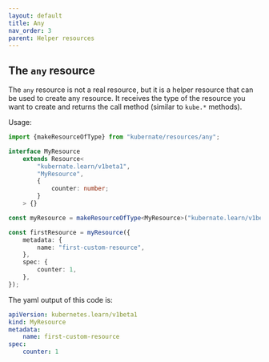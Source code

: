 ```yaml
---
layout: default
title: Any
nav_order: 3
parent: Helper resources
---
```


## The **`any`** resource

The `any` resource is not a real resource, but it is a helper resource that can be used to create any resource. It receives the type of the resource you want to create and returns the call method (similar to `kube.*` methods).

Usage:

```typescript
import {makeResourceOfType} from "kubernate/resources/any";

interface MyResource
    extends Resource<
        "kubernate.learn/v1beta1",
        "MyResource",
        {
            counter: number;
        }
    > {}

const myResource = makeResourceOfType<MyResource>("kubernate.learn/v1beta1", "MyResource"); // this creates a `any` resource

const firstResource = myResource({
    metadata: {
        name: "first-custom-resource",
    },
    spec: {
        counter: 1,
    },
});
```

The yaml output of this code is:

```yaml
apiVersion: kubernetes.learn/v1beta1
kind: MyResource
metadata:
    name: first-custom-resource
spec:
    counter: 1
```
